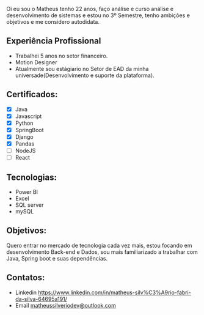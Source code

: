Oi eu sou o Matheus tenho 22 anos, faço análise e curso análise e desenvolvimento de sistemas e estou no 3º Semestre, tenho ambições e objetivos e me considero autodidata.

## Experiência Profissional
- Trabalhei 5 anos no setor financeiro.
- Motion Designer
- Atualmente sou estágiario no Setor de EAD da minha universade(Desenvolvimento e suporte da plataforma).

## Certificados:
- [x] Java
- [x] Javascript
- [x] Python
- [x] SpringBoot
- [x] Django
- [x] Pandas
- [ ] NodeJS
- [ ] React

## Tecnologias:
- Power BI
- Excel
- SQL server
- mySQL

## Objetivos:
Quero entrar no mercado de tecnologia cada vez mais, estou focando em desenvolvimento Back-end e Dados, sou mais familiarizado a trabalhar com Java, Spring boot e suas dependências.


## Contatos:
- Linkedin https://www.linkedin.com/in/matheus-silv%C3%A9rio-fabri-da-silva-64695a191/
- Email matheussilveriodev@outlook.com
